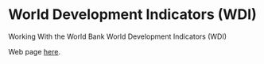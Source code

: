 # World Development Indicators (WDI)

Working With the World Bank World Development Indicators (WDI)

Web page [here](https://agrogan1.github.io/R/wbdemo/).




